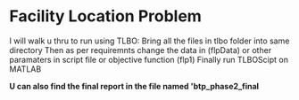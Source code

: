 # Facility Location Problem
I will walk u thru to run using TLBO:
  Bring all the files in tlbo folder into same directory
  Then as per requiremnts change the data in (flpData) or other paramaters in script file or objective function (flp1)
  Finally run TLBOScipt on MATLAB

  **U can also find the final report in the file named 'btp_phase2_final**


